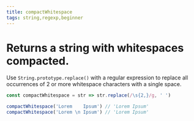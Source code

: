 ```yaml
---
title: compactWhitespace
tags: string,regexp,beginner
---
```


# Returns a string with whitespaces compacted.

Use `String.prototype.replace()` with a regular expression to replace all occurrences of 2 or more whitespace characters with a single space.

```js
const compactWhitespace = str => str.replace(/\s{2,}/g, ' ')
```

```js
compactWhitespace('Lorem    Ipsum') // 'Lorem Ipsum'
compactWhitespace('Lorem \n Ipsum') // 'Lorem Ipsum'
```
